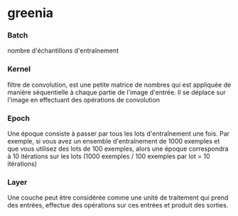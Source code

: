 # greenia

### Batch
nombre d'échantillons d'entraînement

### Kernel
filtre de convolution, est une petite matrice de nombres qui est appliquée de manière séquentielle à chaque partie de l'image d'entrée. Il se déplace sur l'image en effectuant des opérations de convolution

### Epoch
Une époque consiste à passer par tous les lots d'entraînement une fois. Par exemple, si vous avez un ensemble d'entraînement de 1000 exemples et que vous utilisez des lots de 100 exemples, alors une époque correspondra à 10 itérations sur les lots (1000 exemples / 100 exemples par lot = 10 itérations)

### Layer
 Une couche peut être considérée comme une unité de traitement qui prend des entrées, effectue des opérations sur ces entrées et produit des sorties.
